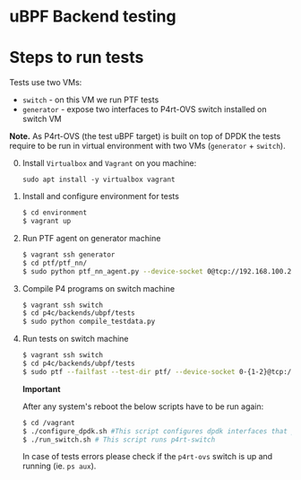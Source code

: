 # uBPF Backend testing

# Steps to run tests

Tests use two VMs:
- `switch` - on this VM we run PTF tests 
- `generator` - expose two interfaces to P4rt-OVS switch installed on switch VM

**Note.** As P4rt-OVS (the test uBPF target) is built on top of DPDK the tests require to be run in virtual 
environment with two VMs (`generator` + `switch`). 
 
0. Install `Virtualbox` and `Vagrant` on you machine:

    `sudo apt install -y virtualbox vagrant`

1. Install and configure environment for tests

    ```bash
    $ cd environment
    $ vagrant up
    ```
    
2. Run PTF agent on generator machine

    ```bash
    $ vagrant ssh generator
    $ cd ptf/ptf_nn/
    $ sudo python ptf_nn_agent.py --device-socket 0@tcp://192.168.100.20:10001 -i 0-1@enp0s8 -i 0-2@enp0s9 -v
    ```
    
3. Compile P4 programs on switch machine

    ```bash
    $ vagrant ssh switch
    $ cd p4c/backends/ubpf/tests
    $ sudo python compile_testdata.py
    ```
    
4. Run tests on switch machine

    ```bash
    $ vagrant ssh switch
    $ cd p4c/backends/ubpf/tests
    $ sudo ptf --failfast --test-dir ptf/ --device-socket 0-{1-2}@tcp://192.168.100.20:10001 --platform nn
    ```
    
    **Important**  
    
    After any system's reboot the below scripts have to be run again:
    
    ```bash
    $ cd /vagrant
    $ ./configure_dpdk.sh #This script configures dpdk interfaces that p4rt-ovs switch use
    $ ./run_switch.sh # This script runs p4rt-switch
    ```
    
    In case of tests errors please check if the `p4rt-ovs` switch is up and running (ie. `ps aux`). 
    
